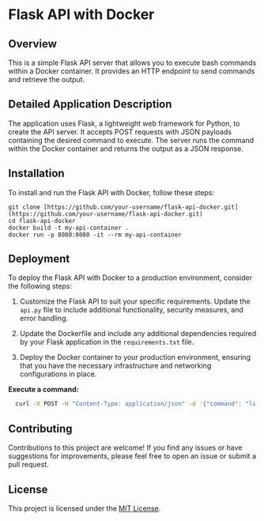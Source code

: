 
# Flask API with Docker

## Overview
This is a simple Flask API server that allows you to execute bash commands within a Docker container. It provides an HTTP endpoint to send commands and retrieve the output.

## Detailed Application Description
The application uses Flask, a lightweight web framework for Python, to create the API server. It accepts POST requests with JSON payloads containing the desired command to execute. The server runs the command within the Docker container and returns the output as a JSON response.

## Installation
To install and run the Flask API with Docker, follow these steps:

```shell
git clone [https://github.com/your-username/flask-api-docker.git](https://github.com/your-username/flask-api-docker.git)
cd flask-api-docker
docker build -t my-api-container .
docker run -p 8080:8080 -it --rm my-api-container
```


## Deployment
To deploy the Flask API with Docker to a production environment, consider the following steps:

1. Customize the Flask API to suit your specific requirements. Update the `api.py` file to include additional functionality, security measures, and error handling.

2. Update the Dockerfile and include any additional dependencies required by your Flask application in the `requirements.txt` file.

3. Deploy the Docker container to your production environment, ensuring that you have the necessary infrastructure and networking configurations in place.


**Execute a command:**

```bash
  curl -X POST -H "Content-Type: application/json" -d '{"command": "ls -l"}' http://localhost:8080/execute
```

## Contributing
Contributions to this project are welcome! If you find any issues or have suggestions for improvements, please feel free to open an issue or submit a pull request.

## License
This project is licensed under the [MIT License](LICENSE).








